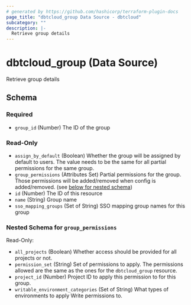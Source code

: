 ```yaml
---
# generated by https://github.com/hashicorp/terraform-plugin-docs
page_title: "dbtcloud_group Data Source - dbtcloud"
subcategory: ""
description: |-
  Retrieve group details
---
```


# dbtcloud_group (Data Source)

Retrieve group details



<!-- schema generated by tfplugindocs -->
## Schema

### Required

- `group_id` (Number) The ID of the group

### Read-Only

- `assign_by_default` (Boolean) Whether the group will be assigned by default to users. The value needs to be the same for all partial permissions for the same group.
- `group_permissions` (Attributes Set) Partial permissions for the group. Those permissions will be added/removed when config is added/removed. (see [below for nested schema](#nestedatt--group_permissions))
- `id` (Number) The ID of this resource
- `name` (String) Group name
- `sso_mapping_groups` (Set of String) SSO mapping group names for this group

<a id="nestedatt--group_permissions"></a>
### Nested Schema for `group_permissions`

Read-Only:

- `all_projects` (Boolean) Whether access should be provided for all projects or not.
- `permission_set` (String) Set of permissions to apply. The permissions allowed are the same as the ones for the `dbtcloud_group` resource.
- `project_id` (Number) Project ID to apply this permission to for this group.
- `writable_environment_categories` (Set of String) What types of environments to apply Write permissions to.

